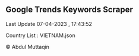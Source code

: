 

## Google Trends Keywords Scraper 
 
Last Update 07-04-2023 , 17:43:52

Country List :
VIETNAM.json



© Abdul Muttaqin 
